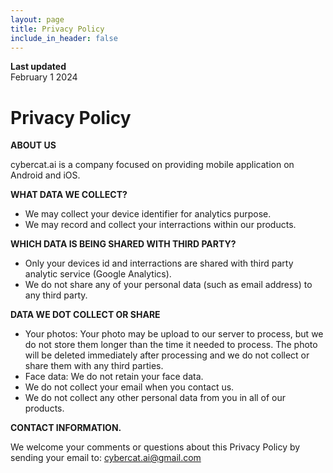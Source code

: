 ```yaml
---
layout: page
title: Privacy Policy
include_in_header: false
---
```


**Last updated**  
February 1 2024

# Privacy Policy

**ABOUT US**

cybercat.ai is a company focused on providing mobile application on Android and iOS.

**WHAT DATA WE COLLECT?**

- We may collect your device identifier for analytics purpose.
- We may record and collect your interractions within our products.

**WHICH DATA IS BEING SHARED WITH THIRD PARTY?**

- Only your devices id and interractions are shared with third party analytic service (Google Analytics).
- We do not share any of your personal data (such as email address) to any third party.

**DATA WE DOT COLLECT OR SHARE**

- Your photos: Your photo may be upload to our server to process, but we do not store them longer than the time it needed to process. The photo will be deleted immediately after processing and we do not collect or share them with any third parties.
- Face data: We do not retain your face data.
- We do not collect your email when you contact us.
- We do not collect any other personal data from you in all of our products.

**CONTACT INFORMATION.**

We welcome your comments or questions about this Privacy Policy by sending your email to: [cybercat.ai@gmail.com](mailto:cybercat.ai@gmail.com)
